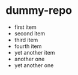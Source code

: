 # dummy-repo
* first item
* second item
* third item
* fourth item
* yet another item
* another one
* yet another one

